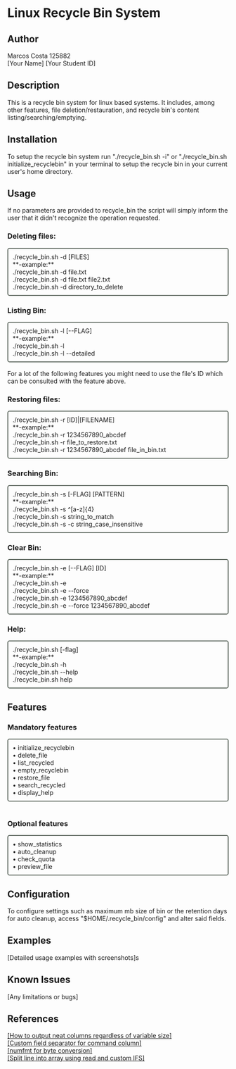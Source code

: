 # Linux Recycle Bin System
## Author

Marcos Costa 125882 <br> [Your Name] [Your Student ID]
## Description
This is a recycle bin system for linux based systems. It includes, among other features, file deletion/restauration, and recycle bin's content listing/searching/emptying.
## Installation
To setup the recycle bin system run "./recycle_bin.sh -i" or "./recycle_bin.sh initialize_recyclebin" in your terminal to setup the recycle bin in your current user's home directory.
## Usage
If no parameters are provided to recycle_bin the script will simply inform the user that it didn't recognize the operation requested.<br>

### Deleting files:
<div style="border: 2px solid #5e685fff; padding: 10px; border-radius: 5px;">
./recycle_bin.sh -d [FILES]
<br>**-example:**<br>./recycle_bin.sh -d file.txt<br>./recycle_bin.sh -d file.txt file2.txt<br>./recycle_bin.sh -d directory_to_delete<br>
</div>

### Listing Bin:
<div style="border: 2px solid #5e685fff; padding: 10px; border-radius: 5px;">
./recycle_bin.sh -l [--FLAG]<br>
**-example:**<br>./recycle_bin.sh -l<br>./recycle_bin.sh -l --detailed<br>
</div>
<br>For a lot of the following features you might need to use the file's ID which can be consulted with the feature above.<br>

### Restoring files:
<div style="border: 2px solid #5e685fff; padding: 10px; border-radius: 5px;">
./recycle_bin.sh -r [ID]|[FILENAME]<br>
**-example:**<br>./recycle_bin.sh -r 1234567890_abcdef<br>./recycle_bin.sh -r file_to_restore.txt<br>./recycle_bin.sh -r 1234567890_abcdef file_in_bin.txt<br>
</div>

### Searching Bin:
<div style="border: 2px solid #5e685fff; padding: 10px; border-radius: 5px;">
./recycle_bin.sh -s [-FLAG] [PATTERN]<br>
**-example:**<br>./recycle_bin.sh -s ^[a-z]{4}<br>./recycle_bin.sh -s string_to_match<br>./recycle_bin.sh -s -c string_case_insensitive<br>
</div>

### Clear Bin:
<div style="border: 2px solid #5e685fff; padding: 10px; border-radius: 5px;">
./recycle_bin.sh -e [--FLAG] [ID]<br>
**-example:**<br>./recycle_bin.sh -e<br>./recycle_bin.sh -e --force<br>./recycle_bin.sh -e 1234567890_abcdef<br>./recycle_bin.sh -e --force 1234567890_abcdef<br>
</div>

### Help:
<div style="border: 2px solid #5e685fff; padding: 10px; border-radius: 5px;">
./recycle_bin.sh [-flag]<br>
**-example:**<br>./recycle_bin.sh -h<br>./recycle_bin.sh --help<br>./recycle_bin.sh help
</div>

## Features
### Mandatory features
<div style="border: 2px solid #5e685fff; padding: 10px; border-radius: 5px;">
    • initialize_recyclebin<br>
    • delete_file<br>
    • list_recycled<br>
    • empty_recyclebin<br>
    • restore_file<br>
    • search_recycled<br> 
    • display_help
</div>
<br>

### Optional features
<div style="border: 2px solid #5e685fff; padding: 10px; border-radius: 5px;">
    • show_statistics<br>
    • auto_cleanup<br>
    • check_quota<br>
    • preview_file
</div>

## Configuration
To configure settings such as maximum mb size of bin or the retention days for auto cleanup, access "$HOME/.recycle_bin/config" and alter said fields.
## Examples
[Detailed usage examples with screenshots]s
## Known Issues
[Any limitations or bugs]
## References
[\[How to output neat columns regardless of variable size\]](https://stackoverflow.com/questions/6462894/how-can-i-format-the-output-of-a-bash-command-in-neat-columns) <br>
[\[Custom field separator for command column\]](https://stackoverflow.com/questions/14218470/specific-a-delimiter-to-separate-data-into-columns) <br>
[\[numfmt for byte conversion\]](https://askubuntu.com/questions/1463041/convert-byte-value-to-mb-in-bash-script)<br>
[\[Split line into array using read and custom IFS\]](https://stackoverflow.com/questions/10586153/how-to-split-a-string-into-an-array-in-bash)<br>
